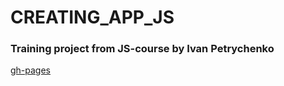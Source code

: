 # CREATING_APP_JS
### Training project from JS-course by Ivan Petrychenko
[gh-pages](https://olena-web.github.io/CREATING_APP_JS/)
